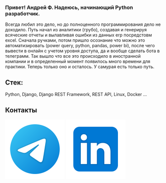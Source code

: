 ### Привет! Андрей Ф. Надеюсь, начинающий Python разработчик.

Всегда любил это дело, но до полноценного программирования дело не доходило. 
Путь начал из аналитики (грубо), создавая и генерируя всяческие отчеты и вылавливая ошибки из данных erp посредстовм excel. Сначала ручками, потом пришло осознание что можно это автоматизировать (power query, python, pandas, power bi), после чего вывести в онлайн с учетом уровня доступа, да и вообще сделать бота в телеграмм.
Так вышло что все это происходило в иностранной компании и в определенный момент появилось много времени для практики. Теперь только оно и осталось.
У самурая есть только путь.

## Стек: 
Python, Django, Django REST Framework, REST API, Linux, Docker ...

## Контакты
[<img src="./svg/telegram.svg">](https://t.me/and1frsv)
[<img src="./svg/Linkedin.svg">](https://www.linkedin.com/in/and1frsv/)
